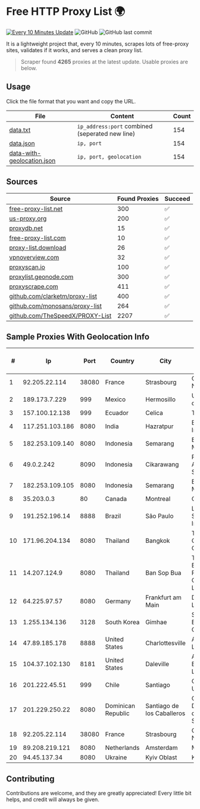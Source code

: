 
# Free HTTP Proxy List 🌍

[![Every 10 Minutes Update](https://github.com/mertguvencli/http-proxy-list/actions/workflows/main.yml/badge.svg?branch=main)](https://github.com/mertguvencli/http-proxy-list/actions/workflows/main.yml)
![GitHub](https://img.shields.io/github/license/mertguvencli/http-proxy-list)
![GitHub last commit](https://img.shields.io/github/last-commit/mertguvencli/http-proxy-list)

It is a lightweight project that, every 10 minutes, scrapes lots of free-proxy sites, validates if it works, and serves a clean proxy list.


> Scraper found **4265** proxies at the latest update. Usable proxies are below.

## Usage

Click the file format that you want and copy the URL.


|File|Content|Count|
|----|-------|-----|
|[data.txt](https://raw.githubusercontent.com/mertguvencli/http-proxy-list/main/proxy-list/data.txt)|`ip_address:port` combined (seperated new line)|154|
|[data.json](https://raw.githubusercontent.com/mertguvencli/http-proxy-list/main/proxy-list/data.json)|`ip, port`|154|
|[data-with-geolocation.json](https://raw.githubusercontent.com/mertguvencli/http-proxy-list/main/proxy-list/data-with-geolocation.json)|`ip, port, geolocation`|154|

## Sources

|Source|Found Proxies|Succeed|
|------|-------------|-------|
|[free-proxy-list.net](https://free-proxy-list.net)|300|✅|
|[us-proxy.org](https://www.us-proxy.org)|200|✅|
|[proxydb.net](http://proxydb.net)|15|✅|
|[free-proxy-list.com](https://free-proxy-list.com/?page=&port=&type%5B%5D=http&type%5B%5D=https&up_time=0&search=Search)|10|✅|
|[proxy-list.download](https://www.proxy-list.download/HTTP)|26|✅|
|[vpnoverview.com](https://vpnoverview.com/privacy/anonymous-browsing/free-proxy-servers)|32|✅|
|[proxyscan.io](https://www.proxyscan.io)|100|✅|
|[proxylist.geonode.com](https://proxylist.geonode.com/api/proxy-list?limit=300&page=1&sort_by=lastChecked&sort_type=desc&protocols=http,https)|300|✅|
|[proxyscrape.com](https://api.proxyscrape.com/v2/?request=displayproxies&protocol=http&timeout=10000&country=all&ssl=all&anonymity=all)|411|✅|
|[github.com/clarketm/proxy-list](https://raw.githubusercontent.com/clarketm/proxy-list/master/proxy-list-raw.txt)|400|✅|
|[github.com/monosans/proxy-list](https://raw.githubusercontent.com/monosans/proxy-list/main/proxies/http.txt)|264|✅|
|[github.com/TheSpeedX/PROXY-List](https://raw.githubusercontent.com/TheSpeedX/PROXY-List/master/http.txt)|2207|✅|


## Sample Proxies With Geolocation Info

|#|Ip|Port|Country|City|Internet Service Provider|
|-|--|----|-------|----|-------------------------|
|1|92.205.22.114|38080|France|Strasbourg|GD MASS Network|
|2|189.173.7.229|999|Mexico|Hermosillo|Uninet S.A. de C.V|
|3|157.100.12.138|999|Ecuador|Celica|Telconet S.A|
|4|117.251.103.186|8080|India|Hazratpur|BSNL Internet|
|5|182.253.109.140|8080|Indonesia|Semarang|Biznet Metronet|
|6|49.0.2.242|8090|Indonesia|Cikarawang|PT Usaha Adi Sanggoro|
|7|182.253.109.105|8080|Indonesia|Semarang|Biznet Metronet|
|8|35.203.0.3|80|Canada|Montreal|Google LLC|
|9|191.252.196.14|8888|Brazil|São Paulo|Locaweb Serviços de Internet S/A|
|10|171.96.204.134|8080|Thailand|Bangkok|True Internet Corporation CO. Ltd.|
|11|14.207.124.9|8080|Thailand|Ban Sop Bua|Triple T Broadband Public Company Limited|
|12|64.225.97.57|8080|Germany|Frankfurt am Main|DigitalOcean, LLC|
|13|1.255.134.136|3128|South Korea|Gimhae|SK Broadband Co Ltd|
|14|47.89.185.178|8888|United States|Charlottesville|Alibaba.com LLC|
|15|104.37.102.130|8181|United States|Daleville|ALTIUS Broadband, LLC|
|16|201.222.45.51|999|Chile|Santiago|GRUPO ULLOA SpA|
|17|201.229.250.22|8080|Dominican Republic|Santiago de los Caballeros|Compañía Dominicana de Teléfonos S. A.|
|18|92.205.22.114|38080|France|Strasbourg|GD MASS Network|
|19|89.208.219.121|8080|Netherlands|Amsterdam|My.com B.V.|
|20|94.45.137.34|8080|Ukraine|Kyiv Oblast|Kievline LLC|



## Contributing

Contributions are welcome, and they are greatly appreciated! Every
little bit helps, and credit will always be given.

